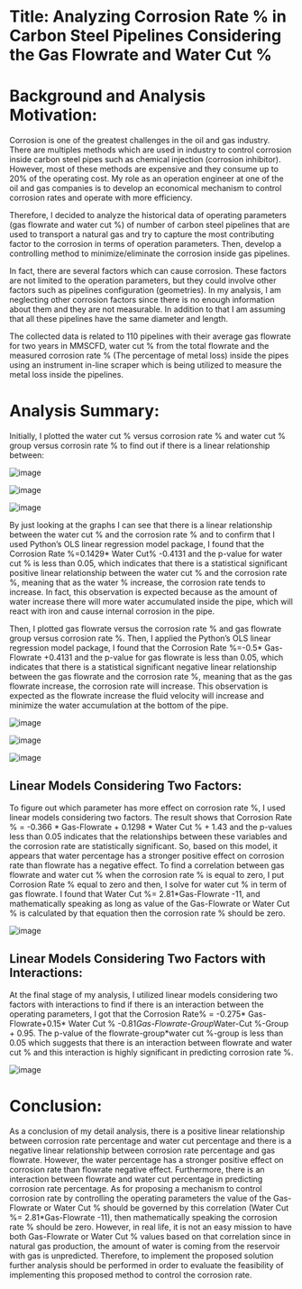# Title: Analyzing Corrosion Rate % in Carbon Steel Pipelines Considering the Gas Flowrate and Water Cut %

# Background and Analysis Motivation:
Corrosion is one of the greatest challenges in the oil and gas industry. There are multiples methods which are used in industry to control corrosion inside carbon steel pipes such as chemical injection (corrosion inhibitor). However, most of these methods are expensive and they consume up to 20% of the operating cost. My role as an operation engineer at one of the oil and gas companies is to develop an economical mechanism to control corrosion rates and operate with more efficiency. 

Therefore, I decided to analyze the historical data of operating parameters (gas flowrate and water cut %) of number of carbon steel pipelines that are used to transport a natural gas and try to capture the most contributing factor to the corrosion in terms of operation parameters. Then, develop a controlling method to minimize/eliminate the corrosion inside gas pipelines. 

In fact, there are several factors which can cause corrosion. These factors are not limited to the operation parameters, but they could involve other factors such as pipelines configuration (geometries). In my analysis, I am neglecting other corrosion factors since there is no enough information about them and they are not measurable.  In addition to that I am assuming that all these pipelines have the same diameter and length. 

The collected data is related to 110 pipelines with their average gas flowrate for two years in MMSCFD, water cut % from the total flowrate and the measured corrosion rate % (The percentage of metal loss) inside the pipes using an instrument in-line scraper which is being utilized to measure the metal loss inside the pipelines. 

# Analysis Summary: 
Initially, I plotted the water cut % versus corrosion rate % and water cut % group versus corrosin rate % to find out if there is a linear relationship between: 

  ![image](https://github.com/AhmedJabbari/CHE-2410-Project-1/assets/148829971/319f73f4-38f0-49b8-8996-ce1dc21139dd)


![image](https://github.com/AhmedJabbari/CHE-2410-Project-1/assets/148829971/2f6db0de-4594-4633-9232-38cf6ced3742)




  ![image](https://github.com/AhmedJabbari/CHE-2410-Project-1/assets/148829971/4e6a3756-99d4-4949-9981-627d9df7855a)



By just looking at the graphs I can see that there is a linear relationship between the water cut % and the corrosion rate % and to confirm that I used Python’s OLS linear regression model package, I found that the Corrosion Rate %=0.1429* Water Cut% -0.4131 and the p-value for water cut % is less than 0.05, which indicates that there is a statistical significant positive linear relationship between the water cut % and the corrosion rate %, meaning that as the water % increase, the corrosion rate tends to increase. In fact, this observation is expected because as the amount of water increase there will more water accumulated inside the pipe, which will react with iron and cause internal corrosion in the pipe.   

Then, I plotted gas flowrate versus the corrosion rate % and gas flowrate group versus corrosion rate %. Then, I applied the Python’s OLS linear regression model package, I found that the Corrosion Rate %=-0.5* Gas-Flowrate +0.4131 and the p-value for gas flowrate is less than 0.05, which indicates that there is a statistical significant negative linear relationship between the gas flowrate and the corrosion rate %, meaning that as the gas flowrate increase, the corrosion rate will increase. This observation is expected as the flowrate increase the fluid velocity will increase and minimize the water accumulation at the bottom of the pipe. 

  ![image](https://github.com/AhmedJabbari/CHE-2410-Project-1/assets/148829971/032984e0-b6f5-42ef-a37d-f7ddd1c446c6)



 ![image](https://github.com/AhmedJabbari/CHE-2410-Project-1/assets/148829971/98ef965f-4909-446e-af54-f5aee763c6c2)





  ![image](https://github.com/AhmedJabbari/CHE-2410-Project-1/assets/148829971/0e1e9e81-5c99-45c9-9476-6d9065c1a5f7)



 
  ## Linear Models Considering Two Factors:


To figure out which parameter has more effect on corrosion rate %, I used linear models considering two factors. The result shows that Corrosion Rate % = -0.366 * Gas-Flowrate + 0.1298 * Water Cut % + 1.43 and the p-values less than 0.05 indicates that the relationships between these variables and the corrosion rate are statistically significant. So, based on this model, it appears that water percentage has a stronger positive effect on corrosion rate than flowrate has a negative effect. To find a correlation between gas flowrate and water cut % when the corrosion rate % is equal to zero, I put Corrosion Rate % equal to zero and then, I solve for water cut % in term of gas flowrate. I found that Water Cut %= 2.81*Gas-Flowrate -11, and mathematically speaking as long as value of the Gas-Flowrate or Water Cut % is calculated by that equation then the corrosion rate % should be zero.  


  ![image](https://github.com/AhmedJabbari/CHE-2410-Project-1/assets/148829971/eb074105-8a1d-4e6d-957a-b39f3fa91e49)



 ## Linear Models Considering Two Factors with Interactions:
At the final stage of my analysis, I utilized linear models considering two factors with interactions to find if there is an interaction between the operating parameters, I got that the Corrosion Rate% = -0.275* Gas-Flowrate+0.15* Water Cut % -0.81*Gas-Flowrate-Group*Water-Cut %-Group + 0.95. The p-value of the flowrate-group*water cut %-group is less than 0.05 which suggests that there is an interaction between flowrate and water cut % and this interaction is highly significant in predicting corrosion rate %.


  ![image](https://github.com/AhmedJabbari/CHE-2410-Project-1/assets/148829971/4f358eab-710e-456e-ad5c-0448e8a0acff)




 
# Conclusion:
As a conclusion of my detail analysis, there is a positive linear relationship between corrosion rate percentage and water cut percentage and there is a negative linear relationship between corrosion rate percentage and gas flowrate. However, the water percentage has a stronger positive effect on corrosion rate than flowrate negative effect. Furthermore, there is an interaction between flowrate and water cut percentage in predicting corrosion rate percentage. As for proposing a mechanism to control corrosion rate by controlling the operating parameters the value of the Gas-Flowrate or Water Cut % should be governed by this correlation (Water Cut %= 2.81*Gas-Flowrate -11), then mathematically speaking the corrosion rate % should be zero. However, in real life, it is not an easy mission to have both Gas-Flowrate or Water Cut % values based on that correlation since in natural gas production, the amount of water is coming from the reservoir with gas is unpredicted. Therefore, to implement the proposed solution further analysis should be performed in order to evaluate the feasibility of implementing this proposed method to control the corrosion rate. 
